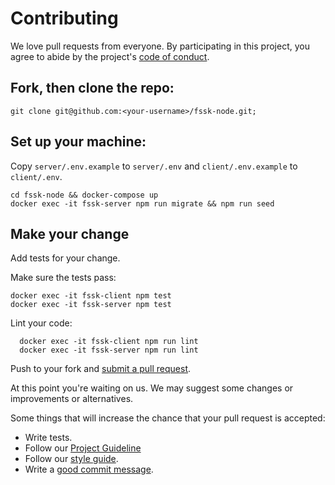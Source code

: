 # Contributing

We love pull requests from everyone. By participating in this project, you
agree to abide by the project's [code of conduct](https://github.com/EarthlingInteractive/full-stack-starter-kit/wiki/code-of-conduct).

## Fork, then clone the repo:

    git clone git@github.com:<your-username>/fssk-node.git;

## Set up your machine:
    
Copy `server/.env.example` to `server/.env` and `client/.env.example` to `client/.env`.
    
    cd fssk-node && docker-compose up
    docker exec -it fssk-server npm run migrate && npm run seed

## Make your change

Add tests for your change.

Make sure the tests pass:

    docker exec -it fssk-client npm test
    docker exec -it fssk-server npm test

Lint your code:

      docker exec -it fssk-client npm run lint
      docker exec -it fssk-server npm run lint

Push to your fork and [submit a pull request][pr].

[pr]: https://github.com/EarthlingInteractive/fssk-node/compare/

At this point you're waiting on us. We may suggest some changes or improvements or alternatives.

Some things that will increase the chance that your pull request is accepted:

* Write tests.
* Follow our [Project Guideline](https://github.com/EarthlingInteractive/project-guidelines)
* Follow our [style guide][style].
* Write a [good commit message][commit].

[style]: https://github.com/EarthlingInteractive/full-stack-starter-kit/wiki/style
[commit]: http://tbaggery.com/2008/04/19/a-note-about-git-commit-messages.html

